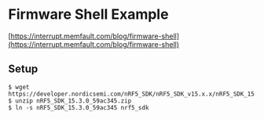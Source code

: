 # Firmware Shell Example

[https://interrupt.memfault.com/blog/firmware-shell](https://interrupt.memfault.com/blog/firmware-shell)


## Setup

```
$ wget https://developer.nordicsemi.com/nRF5_SDK/nRF5_SDK_v15.x.x/nRF5_SDK_15.3.0_59ac345.zip
$ unzip nRF5_SDK_15.3.0_59ac345.zip
$ ln -s nRF5_SDK_15.3.0_59ac345 nrf5_sdk
```
